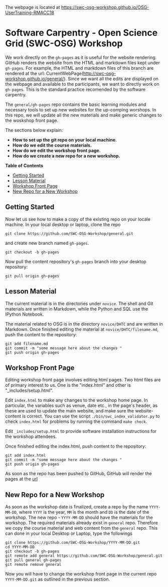 The webpage is located at https://swc-osg-workshop.github.io/OSG-UserTraining-RMACC18

# Software Carpentry - Open Science Grid (SWC-OSG) Workshop

We work directly on the `gh-pages` as it is useful for the website 
rendering. GitHub renders the website from the HTML and markdown 
files kept under `gh-pages`. For example, the HTML and 
markdown files of this branch are rendered at the url: 
CurrentWebPage(http://swc-osg-workshop.github.io/general/). Since we want all the edits are 
displayed on the webpage and available to the participants, we want to directly work 
on `gh-pages`. This is the standard practice recomended by the software carpentry. 

The `general/gh-pages` repo contains the basic learning modules and necessary 
tools to set up new websites for the up-comping worshops. In this repo, we will 
update all the new materials and make generic changes to the woskshop front page. 

The sections below explain:

* __How to set up the git repo on your local machine.__
* __How do we edit the course materials.__
* __How do we edit the workshop front page.__
* __How do we create a new repo for a new workshop.__


**Table of Contents**

*   [Getting Started](#getting-started)
*   [Lesson Material](#lession-material)
*   [Workshop Front Page](#workshop-frontpage)
*   [New Repo for a New Workshop](#new-repo)

## Getting Started


Now let us see how to make a copy of the existing repo on your locale machine.  In your local 
desktop or laptop, clone the repo 

```
git clone https://github.com/SWC-OSG-Workshop/general.git
```

and create new branch named `gh-pages`.

```
git checkout -b gh-pages
```

Now pull the content repository's `gh-pages` branch into your desktop repository:

```
git pull origin gh-pages
```

## Lesson Material

The current material is in the directories under `novice`. The shell and Git materials are 
written in Markdown, while the Python and SQL use the IPython Notebook. 

The material related to OSG is in the directory `novice/DHTC` and are written in Markdown.  Once 
finished editing the material at `novice/DHTC/filename.md`, push the content to the repository:

```
git add filename.md
git commit -m "some message here about the changes " 
git push origin gh-pages
```


## Workshop Front Page


Editing workshop front page involves editing html pages. Two html files are of 
primary interest to us. One is the "index.html" and other is "_includes/setup.html".


Edit `index.html` to make any changes to the workshop home page.
    In particular, the variables such as venue, date etc., in the page's header,
    as these are used to update the main website, and make sure the website-content is correct.
    You can use the script `./bin/swc_index_validator.py` to 
    check `index.html` for problems
    by running the command `make check`.


Edit `_includes/setup.html` to provide software installation instructions for the workshop attendees.

Once finished editing the index.html, push content to the repository:

```
git add index.html
git commit -m "some message here about the changes " 
git push origin gh-pages
```

As soon as the repo has been pushed to GitHub, GitHub will render the pages
at the [url](http://swc-osg-workshop.github.io/general)

## New Repo for a New Workshop

As soon as the workshop date is finalized, create a repo by the name
`YYYY-MM-DD`, where `YYYY` is the year, `MM` is the month and `DD` is the
date of the workshop. The new repo  - `YYYY-MM-DD` should have the materials for the 
workshop. The required materials already exist in `general` repo. Therefore we copy 
the course material and web content from the `general` repo.  This can done in your local 
Desktop or Laptop, type
the followings

```
git clone https://github.com/SWC-OSG-Workshop/YYYY-MM-DD.git
cd YYYY-MM-DD 
git checkout -b gh-pages 
git remote add general https://github.com/SWC-OSG-Workshop/general.git 
git pull general gh-pages 
git remote remove general 
```

Now you will have to change the workshop front page in the current repo `YYYY-MM-DD.git` as 
outlined in the previous section.  

